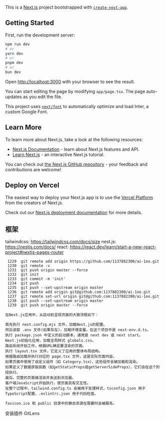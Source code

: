This is a [Next.js](https://nextjs.org/) project bootstrapped with [`create-next-app`](https://github.com/vercel/next.js/tree/canary/packages/create-next-app).

## Getting Started

First, run the development server:

```bash
npm run dev
# or
yarn dev
# or    
pnpm dev
# or
bun dev
```

Open [http://localhost:3000](http://localhost:3000) with your browser to see the result.

You can start editing the page by modifying `app/page.tsx`. The page auto-updates as you edit the file.

This project uses [`next/font`](https://nextjs.org/docs/basic-features/font-optimization) to automatically optimize and load Inter, a custom Google Font.

## Learn More

To learn more about Next.js, take a look at the following resources:

- [Next.js Documentation](https://nextjs.org/docs) - learn about Next.js features and API.
- [Learn Next.js](https://nextjs.org/learn) - an interactive Next.js tutorial.

You can check out [the Next.js GitHub repository](https://github.com/vercel/next.js/) - your feedback and contributions are welcome!

## Deploy on Vercel

The easiest way to deploy your Next.js app is to use the [Vercel Platform](https://vercel.com/new?utm_medium=default-template&filter=next.js&utm_source=create-next-app&utm_campaign=create-next-app-readme) from the creators of Next.js.

Check out our [Next.js deployment documentation](https://nextjs.org/docs/deployment) for more details.

## 框架
tailwindcss: https://tailwindcss.com/docs/size
nest.js: https://nestjs.com/docs/
react: https://react.dev/learn/start-a-new-react-project#nextjs-pages-router

```
 1229  git remote add origin https://github.com/1137882300/ai-1oo.git
 1230  git remote -v
 1231  git push origin master --force
 1232  git init
 1233  git commit -m 'init'
 1234  git push
 1235  git push --set-upstream origin master
 1236  git remote add origin git@github.com:1137882300/ai-1oo.git
 1237  git remote set-url origin git@github.com:1137882300/ai-1oo.git
 1238  git push --set-upstream origin master
 1239  git push origin master --force
```
```
在Next.js应用中，从启动到呈现页面的大致流程如下：

首先执行 next.config.mjs 文件，加载Next.js的配置。
然后读取 .env 文件(如果存在)，加载环境变量。在这个项目中是 next-env.d.ts。
执行 package.json 中定义的启动脚本，通常是 next dev 或 next start。
Next.js初始化应用，加载全局样式 globals.css。
路由系统开始工作，根据URL确定要渲染的页面。
执行 layout.tsx 文件，它定义了应用的整体布局结构。
根据路由加载并执行对应的 page.tsx 文件，这是实际页面内容。
如果页面中使用了自定义组件（如 Category.tsx），这些组件会被加载和渲染。
如果定义了数据获取函数（如getStaticProps或getServerSideProps），它们会在这个阶段执行。
最后，完整的页面被渲染并发送到浏览器。
客户端JavaScript开始执行，使页面具有交互性。
在整个过程中，tailwind.config.ts 会被用于处理样式，tsconfig.json 用于TypeScript配置，.eslintrc.json 用于代码检查。

favicon.ico 和 public 目录中的静态资源在需要时会被服务。
```
安装插件 GitLens